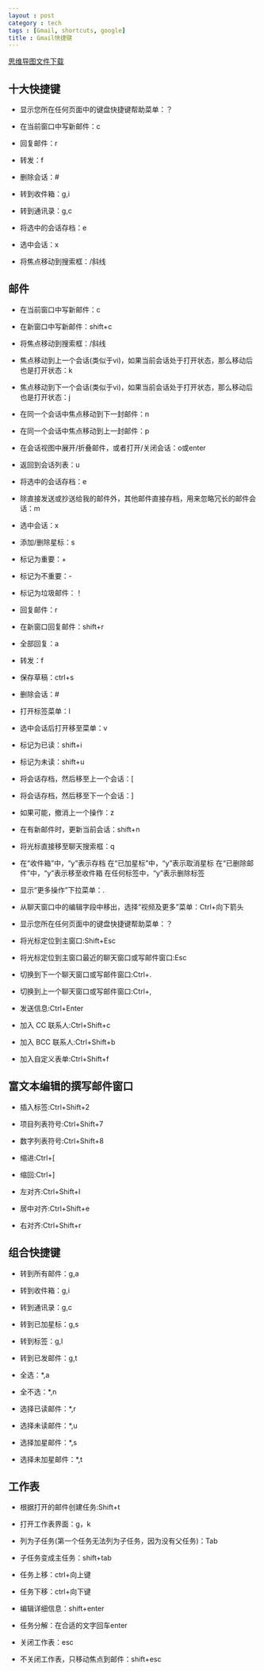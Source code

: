```yaml
---
layout : post
category : tech
tags : [Gmail, shortcuts, google]
title : Gmail快捷键
---
```

[思维导图文件下载](https://docs.google.com/file/d/0B1DrsqrLRzeINWk1ZzZYWXZ2dE0/edit?usp=sharing)

## 十大快捷键


* 显示您所在任何页面中的键盘快捷键帮助菜单：？


* 在当前窗口中写新邮件：c


* 回复邮件：r


* 转发：f


* 删除会话：#


* 转到收件箱：g,i


* 转到通讯录：g,c


* 将选中的会话存档：e


* 选中会话：x


* 将焦点移动到搜索框：/斜线


## 邮件


* 在当前窗口中写新邮件：c


* 在新窗口中写新邮件：shift+c


* 将焦点移动到搜索框：/斜线


* 焦点移动到上一个会话(类似于vi)，如果当前会话处于打开状态，那么移动后也是打开状态：k


* 焦点移动到下一个会话(类似于vi)，如果当前会话处于打开状态，那么移动后也是打开状态：j


* 在同一个会话中焦点移动到下一封邮件：n


* 在同一个会话中焦点移动到上一封邮件：p


* 在会话视图中展开/折叠邮件，或者打开/关闭会话：o或enter


* 返回到会话列表：u


* 将选中的会话存档：e


* 除直接发送或抄送给我的邮件外，其他邮件直接存档，用来忽略冗长的邮件会话：m


* 选中会话：x


* 添加/删除星标：s


* 标记为重要：+


* 标记为不重要：-


* 标记为垃圾邮件：！


* 回复邮件：r


* 在新窗口回复邮件：shift+r


* 全部回复：a


* 转发：f


* 保存草稿：ctrl+s


* 删除会话：#


* 打开标签菜单：l


* 选中会话后打开移至菜单：v


* 标记为已读：shift+i


* 标记为未读：shift+u


* 将会话存档，然后移至上一个会话：[


* 将会话存档，然后移至下一个会话：]


* 如果可能，撤消上一个操作：z


* 在有新邮件时，更新当前会话：shift+n


* 将光标直接移至聊天搜索框：q


*  在“收件箱”中，“y”表示存档 在“已加星标”中，“y”表示取消星标 在“已删除邮件”中，“y”表示移至收件箱 在任何标签中，“y”表示删除标签


* 显示“更多操作”下拉菜单：.


* 从聊天窗口中的编辑字段中移出，选择“视频及更多”菜单：Ctrl+向下箭头


* 显示您所在任何页面中的键盘快捷键帮助菜单：？


* 将光标定位到主窗口:Shift+Esc


* 将光标定位到主窗口最近的聊天窗口或写邮件窗口:Esc


* 切换到下一个聊天窗口或写邮件窗口:Ctrl+.


* 切换到上一个聊天窗口或写邮件窗口:Ctrl+,


* 发送信息:Ctrl+Enter


* 加入 CC 联系人:Ctrl+Shift+c


* 加入 BCC 联系人:Ctrl+Shift+b


* 加入自定义表单:Ctrl+Shift+f


## 富文本编辑的撰写邮件窗口


* 插入标签:Ctrl+Shift+2


* 项目列表符号:Ctrl+Shift+7


* 数字列表符号:Ctrl+Shift+8


* 缩进:Ctrl+[


* 缩回:Ctrl+]


* 左对齐:Ctrl+Shift+l


* 居中对齐:Ctrl+Shift+e


* 右对齐:Ctrl+Shift+r


## 组合快捷键


* 转到所有邮件：g,a


* 转到收件箱：g,i


* 转到通讯录：g,c


* 转到已加星标：g,s


* 转到标签：g,l


* 转到已发邮件：g,t


* 全选：*,a


* 全不选：*,n


* 选择已读邮件：*,r


* 选择未读邮件：*,u


* 选择加星邮件：*,s


* 选择未加星邮件：*,t


## 工作表


* 根据打开的邮件创建任务:Shift+t


* 打开工作表界面：g，k


* 列为子任务(第一个任务无法列为子任务，因为没有父任务)：Tab


* 子任务变成主任务：shift+tab


* 任务上移：ctrl+向上键


* 任务下移：ctrl+向下键


* 编辑详细信息：shift+enter


* 任务分解：在合适的文字回车enter


* 关闭工作表：esc


* 不关闭工作表，只移动焦点到邮件：shift+esc
